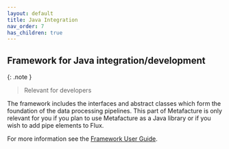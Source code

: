 ```yaml
---
layout: default
title: Java Integration
nav_order: 7
has_children: true
---
```


## Framework for Java integration/development

{: .note }
> Relevant for developers

The framework includes the interfaces and abstract classes which form the foundation of the data processing pipelines. This part of Metafacture is only relevant for you if you plan to use Metafacture as a Java library or if you wish to add pipe elements to Flux.

For more information see the [Framework User Guide](/docs/java-integration/Framework-User-Guide.html).